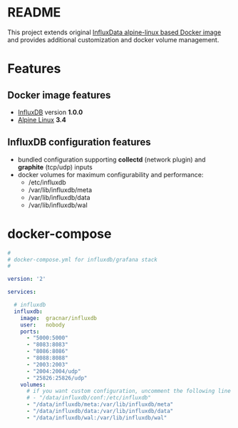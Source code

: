 # README

This project extends original [InfluxData alpine-linux based Docker image](https://github.com/influxdata/influxdata-docker)
and provides additional customization and docker volume management.

# Features

## Docker image features

  * [InfluxDB](https://www.influxdata.com/time-series-platform/influxdb/) version **1.0.0**
  * [Alpine Linux](https://alpinelinux.org/) **3.4**

## InfluxDB configuration features

  * bundled configuration supporting **collectd** (network plugin) and **graphite** (tcp/udp) inputs
  * docker volumes for maximum configurability and performance:
    * /etc/influxdb
    * /var/lib/influxdb/meta
    * /var/lib/influxdb/data
    * /var/lib/influxdb/wal

# docker-compose

```yml
#
# docker-compose.yml for influxdb/grafana stack
#

version: '2'

services:

  # influxdb
  influxdb:
    image:  gracnar/influxdb
    user:   nobody
    ports:
      - "5000:5000"
      - "8083:8083"
      - "8086:8086"
      - "8088:8088"
      - "2003:2003"
      - "2004:2004/udp"
      - "25826:25826/udp"
    volumes:
      # if you want custom configuration, uncomment the following line
      # - "/data/influxdb/conf:/etc/influxdb"
      - "/data/influxdb/meta:/var/lib/influxdb/meta"
      - "/data/influxdb/data:/var/lib/influxdb/data"
      - "/data/influxdb/wal:/var/lib/influxdb/wal"

```
